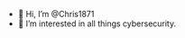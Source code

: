 - 👋 Hi, I’m @Chris1871
- 👀 I’m interested in all things cybersecurity.

<!---
Chris1871/Chris1871 is a ✨ special ✨ repository because its `README.md` (this file) appears on your GitHub profile.
You can click the Preview link to take a look at your changes.
--->
